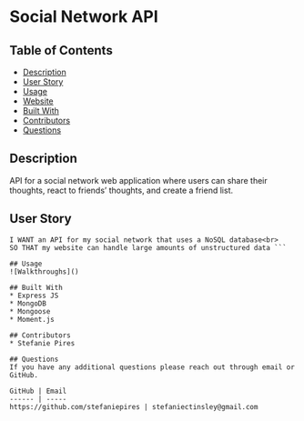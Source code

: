 # Social Network API

## Table of Contents
* [Description](#description)
* [User Story](#user-story)
* [Usage](#usage)
* [Website](#website)
* [Built With](#built-with)
* [Contributors](#contributors)
* [Questions](#questions)

## Description
API for a social network web application where users can share their thoughts, react to friends’ thoughts, and create a friend list.

## User Story
```AS A social media startup<br>
I WANT an API for my social network that uses a NoSQL database<br>
SO THAT my website can handle large amounts of unstructured data ```

## Usage
![Walkthroughs]()

## Built With
* Express JS
* MongoDB
* Mongoose
* Moment.js

## Contributors
* Stefanie Pires

## Questions
If you have any additional questions please reach out through email or GitHub.

GitHub | Email
------ | -----
https://github.com/stefaniepires | stefaniectinsley@gmail.com


